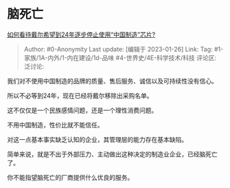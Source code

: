 # 脑死亡
[如何看待戴尔希望到24年逐步停止使用“中国制造”芯片?](https://www.zhihu.com/question/577081728/answer/2861056857)

> Author: #0-Anonymity
> Last update: [编辑于 2023-01-26]
> Link:
> Tag: #1-家族/1A-内外/1-内在建设/1d-品味 #4-世界史/4E-科学技术/科技 
> 评论区:
> 泛讨论:

我们对不使用中国制造的品牌的质量、售后服务、诚信以及可持续性没有信心。

所以不必等到24年，现在已经将戴尔移除出采购名单。

这不仅仅是一个民族感情问题，还是一个理性消费问题。

不用中国制造，性价比就不能信任。

对这一点基本事实缺乏认知的企业，其管理层的能力存在基本缺陷。

简单来说，就是不出于外部压力、主动做出这种决定的制造业企业，已经脑死亡了。

你不能指望脑死亡的厂商提供什么优良的服务。

